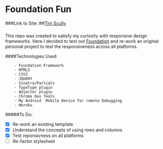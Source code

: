 Foundation Fun
======================


###Link to Site: 
##[Tim Scully](http://www.timscully.co.uk)

###
This repo was created to satisfy my curiosity with responsive design frameworks. Here I decided to test out [Foundation](https://http://foundation.zurb.com/) and re-work an original personal project to test the responsiveness across all platforms.


####Technologies Used:

		- Foundation Framework
		- HTML5
		- CSS3
		- JQUERY
		- Sinatra/Partials
		- TypeType plugin
		- Adjector plugin
		- Chrome Dev Tools
		- My Android  Mobile Device for remote Debugging
		- Heroku

#####To Do:

- [x] Re-work an existing template
- [x] Understand the concepts of using rows and columns
- [x] Test reponsivness on all platforms
- [ ] Re-factor stylesheet
